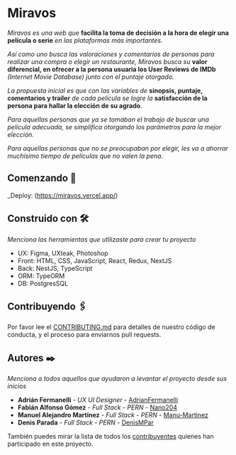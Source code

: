 # Miravos

_Miravos es una web que_ **facilita la toma de decisión a la hora de elegir una película o serie** _en las plataformas más importantes._

_Así como uno busca las valoraciones y comentarios de personas para realizar una compra o elegir un restaurante, Miravos busca su_ **valor diferencial, en ofrecer a la persona usuaria los User Reviews de IMDb** _(Internet Movie Database) junto con el puntaje otorgado._

_La propuesta inicial es que con las variables de_ **sinopsis, puntaje, comentarios y trailer** _de cada película se logre la_ **satisfacción de la persona para hallar la elección de su agrado**.

_Para aquellas personas que ya se tomaban el trabajo de buscar una película adecuada, se simplifica otorgando los parámetros para la mejor elección._

_Para aquellas personas que no se preocupaban por elegir, les va a ahorrar muchísimo tiempo de películas que no valen la pena._

## Comenzando 🚀

_Deploy: (https://miravos.vercel.app/)

## Construido con 🛠️

_Menciona las herramientas que utilizaste para crear tu proyecto_

- UX: Figma, UXteak, Photoshop
- Front: HTML, CSS, JavaScript, React, Redux, NextJS
- Back: NestJS, TypeScript
- ORM: TypeORM
- DB: PostgresSQL

## Contribuyendo 🖇️

Por favor lee el [CONTRIBUTING.md](https://gist.github.com/villanuevand/xxxxxx) para detalles de nuestro código de conducta, y el proceso para enviarnos pull requests.

## Autores ✒️

_Menciona a todos aquellos que ayudaron a levantar el proyecto desde sus inicios_

- **Adrián Fermanelli** - _UX UI Designer_ - [AdrianFermanelli](https://github.com/AdrianFermanelli)
- **Fabián Alfonso Gómez** - _Full Stack - PERN_ - [Nano204](https://https://github.com/Nano204)
- **Manuel Alejandro Martinez** - _Full Stack - PERN_ - [Manu-Martinez](https://github.com/Manu-Martinez)
- **Denis Parada** - _Full Stack - PERN_ - [DenisMPar](https://github.com/DenisMPar)

También puedes mirar la lista de todos los [contribuyentes](https://github.com/your/project/contributors) quíenes han participado en este proyecto.


